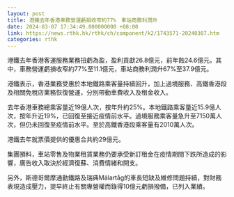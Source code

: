 ```yaml
---
layout: post
title: 港鐵去年香港車務營運虧損收窄約77%　車站商務利潤升
date: 2024-03-07 17:34:49.000000000 +08:00
link: https://news.rthk.hk/rthk/ch/component/k2/1743571-20240307.htm
categories: rthk
---
```


港鐵去年香港客運服務業務扭虧為盈，盈利貢獻26.8億元，前年蝕24.6億元。其中，車務營運虧損收窄約77%至11.1億元，車站商務利潤升67%至37.9億元。

港鐵表示，香港業務受惠於本地鐵路乘客量持續回升，加上過境服務、高鐵香港段及相關免稅店業務恢復營運，分別帶動車費收入及租金收入。

去年香港車務總乘客量近19億人次，按年升約25%。本地鐵路乘客量近15.9億人次，按年升近19%，已回復至接近疫情前水平。過境服務乘客量急升至7150萬人次，但仍未回復至疫情前水平。至於高鐵香港段乘客量有2010萬人次。

港鐵去年就票價提供的優惠合共約29億元。

集團預料，車站零售及物業租賃業務仍要承受新訂租金在疫情期間下跌所造成的影響，廣告收入取決於經濟復蘇、消費情緒和開支。

另外，斯德哥爾摩通勤鐵路及瑞典Mälartåg的車長短缺及維修問題持續，對財務表現造成壓力，提早終止有關專營權而錄得10億元虧損撥備，已列入業績。
